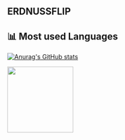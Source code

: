 
## **ERDNUSSFLIP**

## 📊 Most used Languages


[![Anurag's GitHub stats](https://github-readme-stats.vercel.app/apiMetorizz=anuraghazra)](https://github.com/anuraghazra/github-readme-stats)


<img src="https://upload.wikimedia.org/wikipedia/commons/2/2f/PowerShell_5.0_icon.png" width="150">

